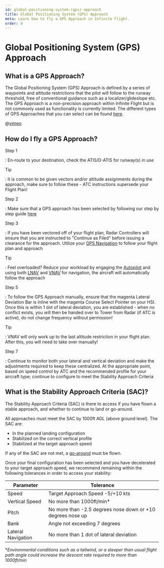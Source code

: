 ```yaml
---
id: global-positioning-system-(gps)-approach
title: Global Positioning System (GPS) Approach
meta: Learn how to fly a GPS Approach in Infinite Flight.
order: 8
---
```


# Global Positioning System (GPS) Approach



## What is a GPS Approach?

The Global Positioning System (GPS) Approach is defined by a series of waypoints and altitude restrictions that the pilot will follow to the runway threshold, free of conventional guidance such as a localizer/glideslope etc. The GPS Approach is a non-precision approach within Infinite Flight but is not commonly used as functionality is currently limited. The different types of GPS Approaches that you can select can be found [here](/guide/getting-started-guide/pilot-user-interface/flight-planning#selecting-departure%2C-arrival-and-approach-procedures).



@[vimeo](436445637)



## How do I fly a GPS Approach?

Step 1

: En-route to your destination, check the ATIS/D-ATIS for runway(s) in use



Tip

: It is common to be given vectors and/or altitude assignments during the approach, make sure to follow these - ATC instructions supersede your Flight Plan!



Step 2

: Make sure that a GPS approach has been selected by following our step by step guide [here](/guide/getting-started-guide/pilot-user-interface/flight-planning#selecting-departure%2C-arrival-and-approach-procedures)



Step 3

: If you have been vectored off of your flight plan, Radar Controllers will ensure that you are instructed to "Continue as Filed" before issuing a clearance for the approach. Utilize your [GPS Navigation](/guide/getting-started-guide/pilot-user-interface/navigation#gps-navigation) to follow your flight plan and approach



Tip

: Feel overloaded? Reduce your workload by engaging the [Autopilot](/guide/getting-started-guide/pilot-user-interface/autopilot#autopilot) and using both [LNAV](/guide/getting-started-guide/pilot-user-interface/navigation#gps-navigation) and [VNAV](/guide/flying-guide/descent-to-landing/vertical-navigation-(vnav)#vertical-navigation-(vnav)) for navigation, the aircraft will automatically follow the approach



Step 5

: To follow the GPS Approach manually, ensure that the magenta Lateral Deviation Bar is inline with the magenta Course Select Pointer on your HSI. Once this is within 1 dot of lateral deviation, you are established - when no conflict exists, you will then be handed over to Tower from Radar (if ATC is active), do not change frequency without permission!



Tip

: VNAV will only work up to the last altitude restriction in your flight plan. After this, you will need to take over manually!



Step 7

: Continue to monitor both your lateral and vertical deviation and make the adjustments required to keep these centralized. At the appropriate point, based on speed control by ATC and the recommended profile for your aircraft type; continue to configure to meet the Stability Approach Criteria



## What is the Stability Approach Criteria (SAC)?

The Stability Approach Criteria (SAC) is there to access if you have flown a stable approach, and whether to continue to land or go-around.



All approaches must meet the SAC by 1000ft AGL (above ground level). The SAC are:



- In the planned landing configuration
- Stabilized on the correct vertical profile
- Stabilized at the target approach speed



If any of the SAC are not met, a [go-around](/guide/flying-guide/descent-to-landing/go-around-baulked-landing#go-around%2Fbaulked-landing) must be flown.



Once your final configuration has been selected and you have decelerated to your target approach speed, we recommend remaining within the following tolerances in order to access your stability:



| Parameter          | Tolerance                                |
| ------------------ | ---------------------------------------- |
| Speed              | Target Approach Speed -5/+10 kts         |
| Vertical Speed     | No more than 1000ft/min*                 |
| Pitch              | No more than -2.5 degrees nose down or +10 degrees nose up |
| Bank               | Angle not exceeding 7 degrees            |
| Lateral Navigation | No more than 1 dot of lateral deviation  |

**Environmental conditions such as a tailwind, or a steeper than usual flight path angle could increase the descent rate required to more than 1000ft/min*